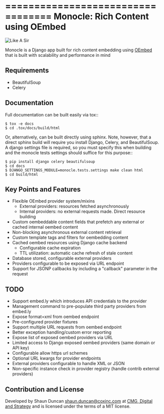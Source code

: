 ==================================
Monocle: Rich Content using OEmbed
==================================

![Like A Sir](http://i.imgur.com/WzjGo.png)

Monocle is a Django app built for rich content embedding using [OEmbed](http://oembed.com)
that is built with scalability and performance in mind


Requirements
------------
- BeautifulSoup
- Celery


Documentation
-------------
Full documentation can be built easily via tox::

    $ tox -e docs
    $ cd .tox/docs/build/html

Or, alternatively, can be built directly using sphinx. Note, however,
that a direct sphinx build will require you install Django, Celery, and BeautifulSoup.
A django settings file is required, so you must specify this when building and the
monocle tests settings should suffice for this purpose::

    $ pip install django celery beautifulsoup
    $ cd docs
    $ DJANGO_SETTINGS_MODULE=monocle.tests.settings make clean html
    $ cd build/html


Key Points and Features
---------------------------
- Flexible OEmbed provider system/mixins
  - External providers: resources fetched asynchronously
  - Internal providers: no external requests made. Direct resource building
- Custom oembeddable content fields that prefetch any external or cached internal oembed content
- Non-blocking asynchronous external content retrieval
- Custom template tags and filters for oembedding content
- Cached oembed resources using Django cache backend
  - Configurable cache expiration
  - TTL utilization: automatic cache refresh of stale content
- Database stored, configurable external providers
- Providers configurable to be exposed via URL endpoint
- Support for JSONP callbacks by including a "callback" parameter in the request


TODO
----
- Support embed.ly which introduces API credentials to the provider
- Management command to pre-populate third party providers from embed.ly
- Expose format=xml from oembed endpoint
- Pre-configured provider fixtures
- Support multiple URL requests from oembed endpoint
- Better exception handling/custom error reporting
- Expose list of exposed oembed providers via URL
- Limited access to Django exposed oembed providers (same domain or API key)
- Configurable allow https url schemes
- Optional URL kwargs for provider endpoints
- External providers configurable to handle XML or JSON
- Non-specific instance check in provider registry (handle contrib external providers)


Contribution and License
------------------------
Developed by Shaun Duncan <shaun.duncan@coxinc.com> at
[CMG, Digital and Strategy](http://cmgdigital.com/) and is licensed under the
terms of a MIT license.
